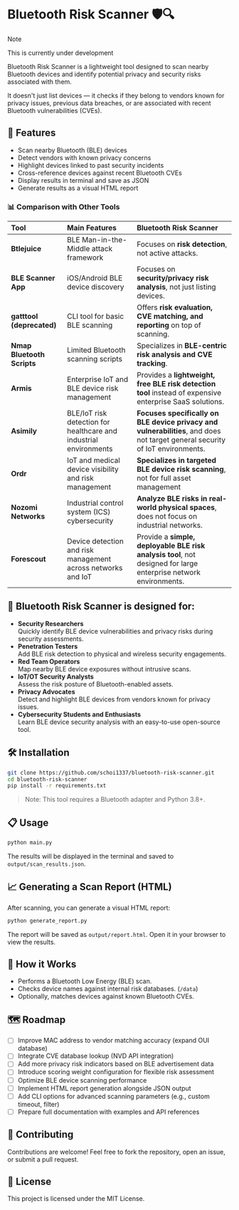 # Bluetooth Risk Scanner 🛡️🔍

>[!Note]
>This is currently under development

Bluetooth Risk Scanner is a lightweight tool designed to scan nearby Bluetooth devices and identify potential privacy and security risks associated with them.

It doesn't just list devices — it checks if they belong to vendors known for privacy issues, previous data breaches, or are associated with recent Bluetooth vulnerabilities (CVEs).

## 🚀 Features
- Scan nearby Bluetooth (BLE) devices
- Detect vendors with known privacy concerns
- Highlight devices linked to past security incidents
- Cross-reference devices against recent Bluetooth CVEs
- Display results in terminal and save as JSON
- Generate results as a visual HTML report

### 📊 Comparison with Other Tools

| Tool | Main Features | Bluetooth Risk Scanner |
|:---|:---|:---|
| **Btlejuice** | BLE Man-in-the-Middle attack framework | Focuses on **risk detection**, not active attacks. |
| **BLE Scanner App** | iOS/Android BLE device discovery | Focuses on **security/privacy risk analysis**, not just listing devices. |
| **gatttool (deprecated)** | CLI tool for basic BLE scanning | Offers **risk evaluation, CVE matching, and reporting** on top of scanning. |
| **Nmap Bluetooth Scripts** | Limited Bluetooth scanning scripts | Specializes in **BLE-centric risk analysis and CVE tracking**. |
| **Armis** | Enterprise IoT and BLE device risk management | Provides a **lightweight, free BLE risk detection tool** instead of expensive enterprise SaaS solutions. |
| **Asimily** | BLE/IoT risk detection for healthcare and industrial environments |  **Focuses specifically on BLE device privacy and vulnerabilities**, and does not target general security of IoT environments. |
| **Ordr** | IoT and medical device visibility and risk management |  **Specializes in targeted BLE device risk scanning**, not for full asset management |
| **Nozomi Networks** | Industrial control system (ICS) cybersecurity | **Analyze BLE risks in real-world physical spaces**, does not focus on industrial networks. |
| **Forescout** | Device detection and risk management across networks and IoT | Provide a **simple, deployable BLE risk analysis tool**, not designed for large enterprise network environments. |

## 🎯 Bluetooth Risk Scanner is designed for:

- **Security Researchers**  
  Quickly identify BLE device vulnerabilities and privacy risks during security assessments.
- **Penetration Testers**  
  Add BLE risk detection to physical and wireless security engagements.
- **Red Team Operators**  
  Map nearby BLE device exposures without intrusive scans.
- **IoT/OT Security Analysts**  
  Assess the risk posture of Bluetooth-enabled assets.
- **Privacy Advocates**  
  Detect and highlight BLE devices from vendors known for privacy issues.
- **Cybersecurity Students and Enthusiasts**  
  Learn BLE device security analysis with an easy-to-use open-source tool.

## 🛠️ Installation
```bash
git clone https://github.com/schoi1337/bluetooth-risk-scanner.git
cd bluetooth-risk-scanner
pip install -r requirements.txt
```
> Note: This tool requires a Bluetooth adapter and Python 3.8+.

## 📋 Usage
```bash
python main.py
```

The results will be displayed in the terminal and saved to `output/scan_results.json`.

## 📈 Generating a Scan Report (HTML)

After scanning, you can generate a visual HTML report:

```bash
python generate_report.py
```

The report will be saved as `output/report.html`. Open it in your browser to view the results.

## 🧠 How it Works
- Performs a Bluetooth Low Energy (BLE) scan.
- Checks device names against internal risk databases. (`/data`)
- Optionally, matches devices against known Bluetooth CVEs.

## 🗺️ Roadmap
- [ ] Improve MAC address to vendor matching accuracy (expand OUI database)
- [ ] Integrate CVE database lookup (NVD API integration)
- [ ] Add more privacy risk indicators based on BLE advertisement data
- [ ] Introduce scoring weight configuration for flexible risk assessment
- [ ] Optimize BLE device scanning performance
- [ ] Implement HTML report generation alongside JSON output
- [ ] Add CLI options for advanced scanning parameters (e.g., custom timeout, filter)
- [ ] Prepare full documentation with examples and API references

## 🤝 Contributing
Contributions are welcome!
Feel free to fork the repository, open an issue, or submit a pull request.

## 📄 License
This project is licensed under the MIT License.
